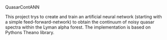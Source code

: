 QuasarContANN

This project trys to create and train an artificial neural network (starting with a simple feed-forward-network) to obtain the continuum of noisy quasar spectra within the Lyman alpha forest. The implementation is based on Pythons Theano library.